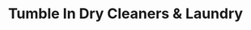 ---
title: "Tumble In Dry Cleaners & Laundry"
url: /mahwah/tumble-in-dry-cleaners-and-laundry/
shop: laundry
---